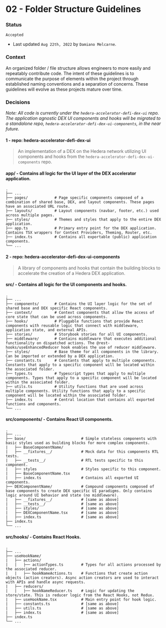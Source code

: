 # 02 - Folder Structure Guidelines

### Status

`Accepted`
- Last updated `Aug 22th, 2022` by `Damiano Melcarne`.

### Context

An organized folder / file structure allows engineers to more easily and repeatably contribute code. The intent of these guidelines is to communicate the purpose of elements within the project through established naming conventions and a separation of concerns. These guidelines will evolve as these projects mature over time.

### Decisions

_Note: All code is currently under the `hedera-accelerator-defi-dex-ui` repo. The application agnostic DEX UI components and hooks will be migrated to a standalone repo, `hedera-accelerator-defi-dex-ui-components`, in the near future._

#### 1 - repo: hedera-accelerator-defi-dex-ui
> An implementation of a DEX on the Hedera network utilizing UI components and hooks from the `hedera-accelerator-defi-dex-ui-components` repo.

#### app/ - Contains all logic for the UI layer of the DEX accelerator application.

    .
    ├── ...              
    ├── pages/            # Page specific components composed of a combination of shared base, DEX, and layout components. These pages have an associated URL route.
    ├── layouts/          # Layout components (navbar, footer, etc.) used across multiple pages.
    ├── styles/           # Themes and styles that apply to the entire DEX application.
    ├── app.ts            # Primary entry point for the DEX application. Contains TSX wrappers for Context Providers, Theming, Router, etc.
    ├── index.ts          # Contains all exportable (public) application components.
    └── ...
    
#### 2 - repo: hedera-accelerator-defi-dex-ui-components
> A library of components and hooks that contain the building blocks to accelerate the creation of a Hedera DEX application.

#### src/ - Contains all logic for the UI components and hooks.

    .
    ├── ...               
    ├── components/       # Contains the UI layer logic for the set of shared base and DEX specific React components.
    ├── context/          # Context components that allow the access of core state that can be used across components.
    ├── hooks/            # Pluggable functions that provide React components with reusable logic that connect with middleware, application state, and external APIs.
    ├── stories/          # Storybook stories for all UI components.
    ├── middleware/       # Contains middleware that executes additional functionality on dispatched actions. The @rest-hooks/useEnhancedReducer hook enables the use of reducer middleware.
    ├── styles/           # Base theme for all components in the library. Can be imported or extended by a DEX application. 
    ├── constants.ts      # Constants that apply to multiple components. Constants that apply to a specific component will be located within the associated folder.
    ├── types.ts          # Typescript types that apply to multiple components. Types that apply to a specific component will be located within the associated folder.
    ├── utils.ts          # Utility functions that are used across multiple components. Utility functions that apply to a specific component will be located within the associated folder.
    ├── index.ts          # Central location that contains all exported functions and components.
    └── ...
    
#### src/components/ - Contains React UI components.

    .
    ├── ...                       
    ├── base/                         # Simple stateless components with basic styles used as building blocks for more complex components.
    |   ├── BaseComponentName/        
    |   ├── __fixtures__/             # Mock data for this components RTL tests.
    |   ├── __tests__/                # RTL tests specific to this component.
    |   ├── styles                    # Styles specific to this component.
    |   ├── BaseComponentName.tsx     
    |   ├── index.ts                  # Contains all exported UI components.
    ├── DEXComponentName/             # Compound components composed of base components to create DEX specific UI paradigms. Only contains logic around UI behavior and state (no middleware).
    |   ├── __fixtures__/             # [same as above]
    |   ├── __tests__/                # [same as above]
    |   ├── styles/                   # [same as above]
    |   ├── DEXComponentName.tsx      # [same as above]
    |   ├── index.ts                  # [same as above]
    ├── index.ts
    └── ...
    
#### src/hooks/ - Contains React Hooks.

    .
    ├── ...                       
    ├── useHookName/                  
    |   ├── actions/                 
    |   |   ├── actionTypes.ts        # Types for all actions processed by the associated reducer.
    |   |   ├── hookNameActions.ts    # Functions that create action objects (action creators). Async action creators are used to interact with APIs and handle async requests.
    |   ├── reducers/                 
    |   |   ├── hookNameReducer.ts    # Logic for updating the store/state. This is reducer logic from the React Hooks, not Redux.
    |   ├── useHookName.tsx           # Main entry point for hook logic.
    |   ├── constants.ts              # [same as above]
    |   ├── utils.ts                  # [same as above]
    |   ├── index.ts                  # [same as above]
    ├── index.ts
    └── ...
